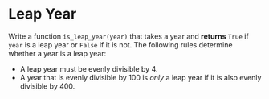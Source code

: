 # Leap Year

Write a function `is_leap_year(year)` that takes a year and **returns** `True` if `year` is a leap year or `False` if it is not. The following rules determine whether a year is a leap year:

- A leap year must be evenly divisible by 4.
- A year that is evenly divisible by 100 is *only* a leap year if it is also evenly divisible by 400.
